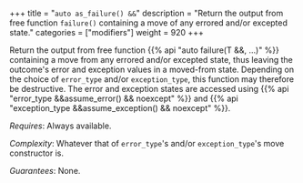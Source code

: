 +++
title = "`auto as_failure() &&`"
description = "Return the output from free function `failure()` containing a move of any errored and/or excepted state."
categories = ["modifiers"]
weight = 920
+++

Return the output from free function {{% api "auto failure(T &&, ...)" %}} containing a move from any errored and/or excepted state, thus leaving the outcome's error and exception values in a moved-from state. Depending on the choice of `error_type` and/or `exception_type`, this function may therefore be destructive. The error and exception states are accessed using {{% api "error_type &&assume_error() && noexcept" %}} and {{% api "exception_type &&assume_exception() && noexcept" %}}.

*Requires*: Always available.

*Complexity*: Whatever that of `error_type`'s and/or `exception_type`'s move constructor is.

*Guarantees*: None.
